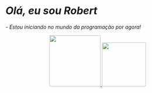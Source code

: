 # _Olá, eu sou Robert_
 _- Estou iniciando no mundo da programação por agora!_
 
 
<div align="center">
  <a href="https://beacons.ai/robertsmaio">
  <img height="140em" src="https://github-readme-stats.vercel.app/api?username=RobertSMaio&show_icons=true&theme=dracula&include_all_commits=true&count_private=true"/>
  <img height="120em" src="https://github-readme-stats.vercel.app/api/top-langs/?username=RobertSMaio&layout=compact&langs_count=7&theme=dark"/>
</div>
